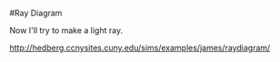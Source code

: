 #Ray Diagram

Now I'll try to make a light ray.

http://hedberg.ccnysites.cuny.edu/sims/examples/james/raydiagram/
